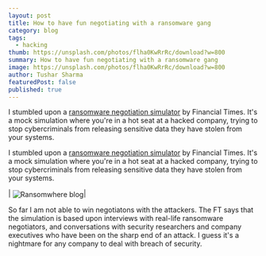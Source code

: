 ```yaml
---
layout: post
title: How to have fun negotiating with a ransomware gang
category: blog
tags:
  - hacking
thumb: https://unsplash.com/photos/flha0KwRrRc/download?w=800
summary: How to have fun negotiating with a ransomware gang 
image: https://unsplash.com/photos/flha0KwRrRc/download?w=800
author: Tushar Sharma
featuredPost: false
published: true
---
```


I stumbled upon a <a href="https://ig.ft.com/ransomware-game/">ransomware negotiation simulator</a> by Financial Times. It's a mock simulation where you're in a hot seat at a hacked company, trying to stop cybercriminals from releasing sensitive data they have stolen from your systems.
<!-- truncate_here -->

I stumbled upon a [ransomware negotiation simulator](https://ig.ft.com/ransomware-game/) by Financial Times. It's a mock simulation where you're in a hot seat at a hacked company, trying to stop cybercriminals from releasing sensitive data they have stolen from your systems.

| <img align="center"  loading="lazy" src="{{ root_url }}/img/ransomware.png" alt="Ransomwhere blog" />|

So far I am not able to win negotiatons with the attackers. The FT says that the simulation is based upon interviews with real-life ransomware negotiators, and conversations with security researchers and company executives who have been on the sharp end of an attack. I guess it's a nightmare for any company to deal with breach of security.